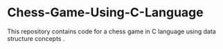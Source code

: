 # Chess-Game-Using-C-Language
This repository contains code for a chess game in C language using data structure concepts . 
